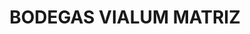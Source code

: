 ---
title: "BODEGAS VIALUM MATRIZ"
url: /santo-domingo-de-los-tsachilas/bodegas-vialum-matriz/
shop: general
---